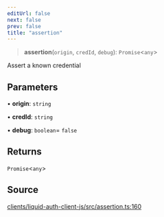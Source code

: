 ```yaml
---
editUrl: false
next: false
prev: false
title: "assertion"
---
```


> **assertion**(`origin`, `credId`, `debug`): `Promise`\<`any`\>

Assert a known credential

## Parameters

• **origin**: `string`

• **credId**: `string`

• **debug**: `boolean`= `false`

## Returns

`Promise`\<`any`\>

## Source

[clients/liquid-auth-client-js/src/assertion.ts:160](https://github.com/algorandfoundation/liquid-auth/blob/8878aa0007608386baa019f80c46f90dd8baec70/clients/liquid-auth-client-js/src/assertion.ts#L160)
